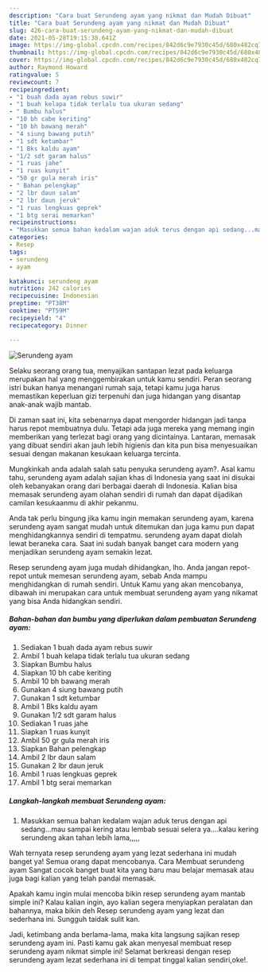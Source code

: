 ```yaml
---
description: "Cara buat Serundeng ayam yang nikmat dan Mudah Dibuat"
title: "Cara buat Serundeng ayam yang nikmat dan Mudah Dibuat"
slug: 426-cara-buat-serundeng-ayam-yang-nikmat-dan-mudah-dibuat
date: 2021-05-28T19:15:38.641Z
image: https://img-global.cpcdn.com/recipes/842d6c9e7930c45d/680x482cq70/serundeng-ayam-foto-resep-utama.jpg
thumbnail: https://img-global.cpcdn.com/recipes/842d6c9e7930c45d/680x482cq70/serundeng-ayam-foto-resep-utama.jpg
cover: https://img-global.cpcdn.com/recipes/842d6c9e7930c45d/680x482cq70/serundeng-ayam-foto-resep-utama.jpg
author: Raymond Howard
ratingvalue: 5
reviewcount: 7
recipeingredient:
- "1 buah dada ayam rebus suwir"
- "1 buah kelapa tidak terlalu tua ukuran sedang"
- " Bumbu halus"
- "10 bh cabe keriting"
- "10 bh bawang merah"
- "4 siung bawang putih"
- "1 sdt ketumbar"
- "1 Bks kaldu ayam"
- "1/2 sdt garam halus"
- "1 ruas jahe"
- "1 ruas kunyit"
- "50 gr gula merah iris"
- " Bahan pelengkap"
- "2 lbr daun salam"
- "2 lbr daun jeruk"
- "1 ruas lengkuas geprek"
- "1 btg serai memarkan"
recipeinstructions:
- "Masukkan semua bahan kedalam wajan aduk terus dengan api sedang...mau sampai kering atau lembab sesuai selera ya....kalau kering serundeng akan tahan lebih lama,,,,,"
categories:
- Resep
tags:
- serundeng
- ayam

katakunci: serundeng ayam 
nutrition: 242 calories
recipecuisine: Indonesian
preptime: "PT38M"
cooktime: "PT59M"
recipeyield: "4"
recipecategory: Dinner

---
```



![Serundeng ayam](https://img-global.cpcdn.com/recipes/842d6c9e7930c45d/680x482cq70/serundeng-ayam-foto-resep-utama.jpg)

Selaku seorang orang tua, menyajikan santapan lezat pada keluarga merupakan hal yang menggembirakan untuk kamu sendiri. Peran seorang istri bukan hanya menangani rumah saja, tetapi kamu juga harus memastikan keperluan gizi terpenuhi dan juga hidangan yang disantap anak-anak wajib mantab.

Di zaman  saat ini, kita sebenarnya dapat mengorder hidangan jadi tanpa harus repot membuatnya dulu. Tetapi ada juga mereka yang memang ingin memberikan yang terlezat bagi orang yang dicintainya. Lantaran, memasak yang dibuat sendiri akan jauh lebih higienis dan kita pun bisa menyesuaikan sesuai dengan makanan kesukaan keluarga tercinta. 



Mungkinkah anda adalah salah satu penyuka serundeng ayam?. Asal kamu tahu, serundeng ayam adalah sajian khas di Indonesia yang saat ini disukai oleh kebanyakan orang dari berbagai daerah di Indonesia. Kalian bisa memasak serundeng ayam olahan sendiri di rumah dan dapat dijadikan camilan kesukaanmu di akhir pekanmu.

Anda tak perlu bingung jika kamu ingin memakan serundeng ayam, karena serundeng ayam sangat mudah untuk ditemukan dan juga kamu pun dapat menghidangkannya sendiri di tempatmu. serundeng ayam dapat diolah lewat beraneka cara. Saat ini sudah banyak banget cara modern yang menjadikan serundeng ayam semakin lezat.

Resep serundeng ayam juga mudah dihidangkan, lho. Anda jangan repot-repot untuk memesan serundeng ayam, sebab Anda mampu menghidangkan di rumah sendiri. Untuk Kamu yang akan mencobanya, dibawah ini merupakan cara untuk membuat serundeng ayam yang nikamat yang bisa Anda hidangkan sendiri.

<!--inarticleads1-->

##### Bahan-bahan dan bumbu yang diperlukan dalam pembuatan Serundeng ayam:

1. Sediakan 1 buah dada ayam rebus suwir
1. Ambil 1 buah kelapa tidak terlalu tua ukuran sedang
1. Siapkan  Bumbu halus
1. Siapkan 10 bh cabe keriting
1. Ambil 10 bh bawang merah
1. Gunakan 4 siung bawang putih
1. Gunakan 1 sdt ketumbar
1. Ambil 1 Bks kaldu ayam
1. Gunakan 1/2 sdt garam halus
1. Sediakan 1 ruas jahe
1. Siapkan 1 ruas kunyit
1. Ambil 50 gr gula merah iris
1. Siapkan  Bahan pelengkap
1. Ambil 2 lbr daun salam
1. Gunakan 2 lbr daun jeruk
1. Ambil 1 ruas lengkuas geprek
1. Ambil 1 btg serai memarkan




<!--inarticleads2-->

##### Langkah-langkah membuat Serundeng ayam:

1. Masukkan semua bahan kedalam wajan aduk terus dengan api sedang...mau sampai kering atau lembab sesuai selera ya....kalau kering serundeng akan tahan lebih lama,,,,,




Wah ternyata resep serundeng ayam yang lezat sederhana ini mudah banget ya! Semua orang dapat mencobanya. Cara Membuat serundeng ayam Sangat cocok banget buat kita yang baru mau belajar memasak atau juga bagi kalian yang telah pandai memasak.

Apakah kamu ingin mulai mencoba bikin resep serundeng ayam mantab simple ini? Kalau kalian ingin, ayo kalian segera menyiapkan peralatan dan bahannya, maka bikin deh Resep serundeng ayam yang lezat dan sederhana ini. Sungguh taidak sulit kan. 

Jadi, ketimbang anda berlama-lama, maka kita langsung sajikan resep serundeng ayam ini. Pasti kamu gak akan menyesal membuat resep serundeng ayam nikmat simple ini! Selamat berkreasi dengan resep serundeng ayam lezat sederhana ini di tempat tinggal kalian sendiri,oke!.

